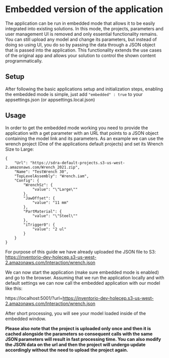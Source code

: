 # Embedded version of the application

The application can be run in embedded mode that allows it to be easily integrated into existing solutions. In this mode, the projects, parameters and user management UI is removed and only essential functionality remains. You can still upload any model and change its parameters, but instead of doing so using UI, you do so by passing the data through a JSON object that is passed into the application. This functionality extends the use cases of the original app and allows your solution to control the shown content programmatically.

## Setup

After following the basic applications setup and initialization steps, enabling the embedded mode is simple, just add `"embedded" : true` to your appsettings.json (or appsettings.local.json)

## Usage

In order to get the embedded mode working you need to provide the application with a get parameter with an URL that points to a JSON object containing the model link and its parameters.
As an example we can use the wrench project (One of the applications default projects) and set its Wrench Size to Large:

```
{
	"Url": "https://sdra-default-projects.s3-us-west-2.amazonaws.com/Wrench_2021.zip",
	"Name": "TestWrench 30",
	"TopLevelAssembly": "Wrench.iam",
	"Config": {
		"WrenchSz": {
			"value": "\"Large\""
		},
		"JawOffset": {
			"value": "11 mm"
		},
		"PartMaterial": {
			"value": "\"Steel\""
		},
		"iTrigger0": {
			"value": "2 ul"
		}
	}
}
```

For purpose of this guide we have already uploaded the JSON file to S3: https://inventorio-dev-holecep.s3-us-west-2.amazonaws.com/Interaction/wrench.json

We can now start the application (make sure embedded mode is enabled) and go to the browser. Assuming that we run the application locally and with default settings we can now call the embedded application with our model like this:

https://localhost:5001/?url=https://inventorio-dev-holecep.s3-us-west-2.amazonaws.com/Interaction/wrench.json

After short processing, you will see your model loaded inside of the embedded window. 

**Please also note that the project is uploaded only once and then it is cached alongside the parameters so consequent calls with the same JSON parameters will result in fast processing time. You can also modify the JSON data on the url and then the project will undergo update accordingly without the need to upload the project again.**